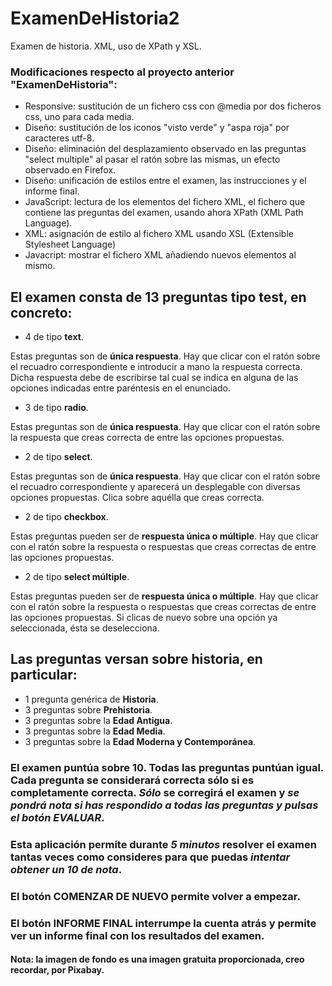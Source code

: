 # ExamenDeHistoria2
Examen de historia. XML, uso de XPath y XSL.

### Modificaciones respecto al proyecto anterior "ExamenDeHistoria":
* Responsive: sustitución de un fichero css con @media por dos ficheros css, uno para cada media.
* Diseño: sustitución de los iconos "visto verde" y "aspa roja" por caracteres utf-8.
* Diseño: eliminación del desplazamiento observado en las preguntas "select multiple" al pasar el ratón sobre las mismas, un efecto observado en Firefox.
* Diseño: unificación de estilos entre el examen, las instrucciones y el informe final.
* JavaScript: lectura de los elementos del fichero XML, el fichero que contiene las preguntas del examen, usando ahora XPath (XML Path Language).
* XML: asignación de estilo al fichero XML usando XSL (Extensible Stylesheet Language)
* Javacript: mostrar el fichero XML añadiendo nuevos elementos al mismo.

## El examen consta de 13 preguntas tipo test, en concreto:
* 4 de tipo **text**.

Estas preguntas son de **única respuesta**. Hay que clicar con el ratón sobre el recuadro correspondiente e introducir a mano la respuesta correcta. Dicha respuesta debe de escribirse tal cual se indica en alguna de las opciones indicadas entre paréntesis en el enunciado.
  
* 3 de tipo **radio**.

Estas preguntas son de **única respuesta**. Hay que clicar con el ratón sobre la respuesta que creas correcta de entre las opciones propuestas.

* 2 de tipo **select**.

Estas preguntas son de **única respuesta**. Hay que clicar con el ratón sobre el recuadro correspondiente y aparecerá un desplegable con diversas opciones propuestas. Clica sobre aquélla que creas correcta.

* 2 de tipo **checkbox**.

Estas preguntas pueden ser de **respuesta única o múltiple**. Hay que clicar con el ratón sobre la respuesta o respuestas que creas correctas de entre las opciones propuestas.

* 2 de tipo **select múltiple**.

Estas preguntas pueden ser de **respuesta única o múltiple**. Hay que clicar con el ratón sobre la respuesta o respuestas que creas correctas de entre las opciones propuestas. Si clicas de nuevo sobre una opción ya seleccionada, ésta se deselecciona.

## Las preguntas versan sobre historia, en particular:
* 1 pregunta genérica de **Historia**.
* 3 preguntas sobre **Prehistoria**.
* 3 preguntas sobre la **Edad Antigua**.
* 3 preguntas sobre la **Edad Media**.
* 3 preguntas sobre la **Edad Moderna y Contemporánea**.

### El examen puntúa sobre 10. Todas las preguntas puntúan igual. Cada pregunta se considerará correcta sólo si es completamente correcta. *Sólo* se corregirá el examen y *se pondrá nota si has respondido a todas las preguntas y pulsas el botón EVALUAR*.

### Esta aplicación permite durante *5 minutos* resolver el examen tantas veces como consideres para que puedas *intentar obtener un 10 de nota*.

### El botón COMENZAR DE NUEVO permite volver a empezar.

### El botón INFORME FINAL interrumpe la cuenta atrás y permite ver un informe final con los resultados del examen.

#### Nota: la imagen de fondo es una imagen gratuita proporcionada, creo recordar, por Pixabay.

